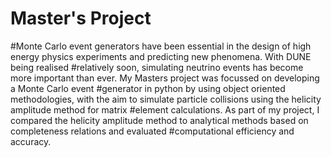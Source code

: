 # Master's Project
#Monte Carlo event generators have been essential in the design of high energy physics experiments and predicting new phenomena. With DUNE being realised #relatively soon, simulating neutrino events has become more important than ever. My Masters project was focussed on developing a Monte Carlo event #generator in python by using object oriented methodologies, with the aim to simulate particle collisions using the helicity amplitude method for matrix #element calculations. As part of my project, I compared the helicity amplitude method to analytical methods based on completeness relations and evaluated #computational efficiency and accuracy. 

